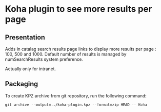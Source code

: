 # Koha plugin to see more results per page

## Presentation

Adds in catalag search results page links to display more results per page : 100, 500 and 1000.
Default number of results is managed by numSearchResults system preference.

Actually only for intranet.

## Packaging

To create KPZ archive from git repository, run the following command:

``git archive --output=../koha-plugin.kpz --format=zip HEAD -- Koha``

